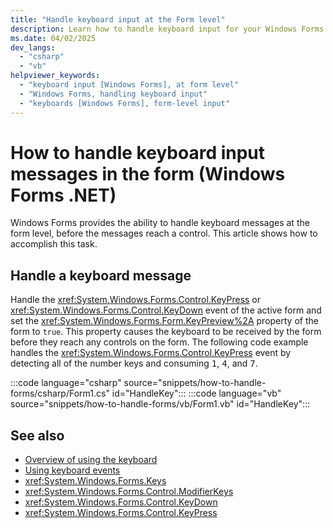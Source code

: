 ```yaml
---
title: "Handle keyboard input at the Form level"
description: Learn how to handle keyboard input for your Windows Forms at the form level, before messages reach a control.
ms.date: 04/02/2025
dev_langs: 
  - "csharp"
  - "vb"
helpviewer_keywords: 
  - "keyboard input [Windows Forms], at form level"
  - "Windows Forms, handling keyboard input"
  - "keyboards [Windows Forms], form-level input"
---
```


# How to handle keyboard input messages in the form (Windows Forms .NET)

Windows Forms provides the ability to handle keyboard messages at the form level, before the messages reach a control. This article shows how to accomplish this task.

## Handle a keyboard message

Handle the <xref:System.Windows.Forms.Control.KeyPress> or <xref:System.Windows.Forms.Control.KeyDown> event of the active form and set the <xref:System.Windows.Forms.Form.KeyPreview%2A> property of the form to `true`. This property causes the keyboard to be received by the form before they reach any controls on the form. The following code example handles the <xref:System.Windows.Forms.Control.KeyPress> event by detecting all of the number keys and consuming <kbd>1</kbd>, <kbd>4</kbd>, and <kbd>7</kbd>.

:::code language="csharp" source="snippets/how-to-handle-forms/csharp/Form1.cs" id="HandleKey":::
:::code language="vb" source="snippets/how-to-handle-forms/vb/Form1.vb" id="HandleKey":::

## See also

- [Overview of using the keyboard](overview.md)
- [Using keyboard events](events.md)
- <xref:System.Windows.Forms.Keys>
- <xref:System.Windows.Forms.Control.ModifierKeys>
- <xref:System.Windows.Forms.Control.KeyDown>
- <xref:System.Windows.Forms.Control.KeyPress>
